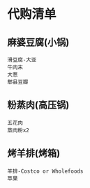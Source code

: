 # 代购清单

## 麻婆豆腐(小锅)
```
滑豆腐-大亚
牛肉末
大葱
郫县豆瓣
```

## 粉蒸肉(高压锅)
```
五花肉
蒸肉粉x2
```

## 烤羊排(烤箱)
```
羊排-Costco or Wholefoods
苹果
```
